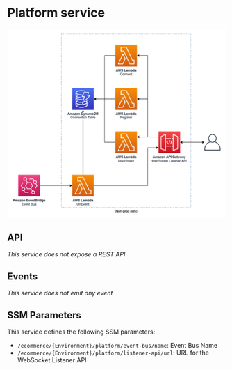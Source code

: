 Platform service
================

![Platform architecture diagram](images/platform.png)

## API

_This service does not expose a REST API_

## Events

_This service does not emit any event_

## SSM Parameters

This service defines the following SSM parameters:

* `/ecommerce/{Environment}/platform/event-bus/name`: Event Bus Name
* `/ecommerce/{Environment}/platform/listener-api/url`: URL for the WebSocket Listener API
